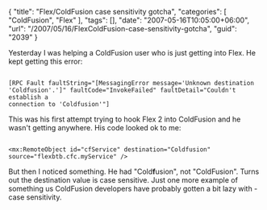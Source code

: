 {
	"title": "Flex/ColdFusion case sensitivity gotcha",
	"categories": [
		"ColdFusion",
		"Flex"
	],
	"tags": [],
	"date": "2007-05-16T10:05:00+06:00",
	"url": "/2007/05/16/FlexColdFusion-case-sensitivity-gotcha",
	"guid": "2039"
}

Yesterday I was helping a ColdFusion user who is just getting into Flex. He kept getting this error:

<code>
[RPC Fault faultString="[MessagingError message='Unknown destination
'Coldfusion'.']" faultCode="InvokeFailed" faultDetail="Couldn't establish a
connection to 'Coldfusion'"]
</code>

This was his first attempt trying to hook Flex 2 into ColdFusion and he wasn't getting anywhere. His code looked ok to me:

<code>
&lt;mx:RemoteObject id="cfService" destination="Coldfusion"
source="flexbtb.cfc.myService" /&gt;
</code>

But then I noticed something. He had "Cold<b>f</b>usion", not "ColdFusion". Turns out the destination value is case sensitive. Just one more example of something us ColdFusion developers have probably gotten a bit lazy with - case sensitivity.